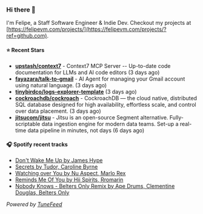 ### Hi there 👋

I'm Felipe, a Staff Software Engineer & Indie Dev. Checkout my projects at [https://felipevm.com/projects/](https://felipevm.com/projects/?ref=github.com).

#### ⭐ Recent Stars
- **[upstash/context7](https://github.com/upstash/context7)** - Context7 MCP Server -- Up-to-date code documentation for LLMs and AI code editors (3 days ago)
- **[fayazara/talk-to-gmail](https://github.com/fayazara/talk-to-gmail)** - AI Agent for managing your Gmail account using natural language. (3 days ago)
- **[tinybirdco/logs-explorer-template](https://github.com/tinybirdco/logs-explorer-template)** (3 days ago)
- **[cockroachdb/cockroach](https://github.com/cockroachdb/cockroach)** - CockroachDB — the cloud native, distributed SQL database designed for high availability, effortless scale, and control over data placement. (3 days ago)
- **[jitsucom/jitsu](https://github.com/jitsucom/jitsu)** - Jitsu is an open-source Segment alternative. Fully-scriptable data ingestion engine for modern data teams. Set-up a real-time data pipeline in minutes, not days (6 days ago)

#### 🎧 Spotify recent tracks
- [Don&#39;t Wake Me Up by James Hype](https://open.spotify.com/track/3sU1L9okYWbN61oHZNQTfh)
- [Secrets by Tudor, Caroline Byrne](https://open.spotify.com/track/0WmXuaTTXkS5ePtRP24htZ)
- [Watching over You by Nu Aspect, Marlo Rex](https://open.spotify.com/track/3OTz9JVR0pfKbhaCL45cJy)
- [Reminds Me Of You by Hii Spirits, Rromarin](https://open.spotify.com/track/4WWdzgApSRfHVfKve4DqBx)
- [Nobody Knows - Belters Only Remix by Ape Drums, Clementine Douglas, Belters Only](https://open.spotify.com/track/1unlWf6dqVy71XhAdlMjH0)

_Powered by [TuneFeed](https://tunefeed.app?ref=github.com)_
